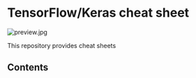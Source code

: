 # TensorFlow/Keras cheat sheet

![preview.jpg](./data/img/preview.jpg)

This repository provides cheat sheets 

## Contents
